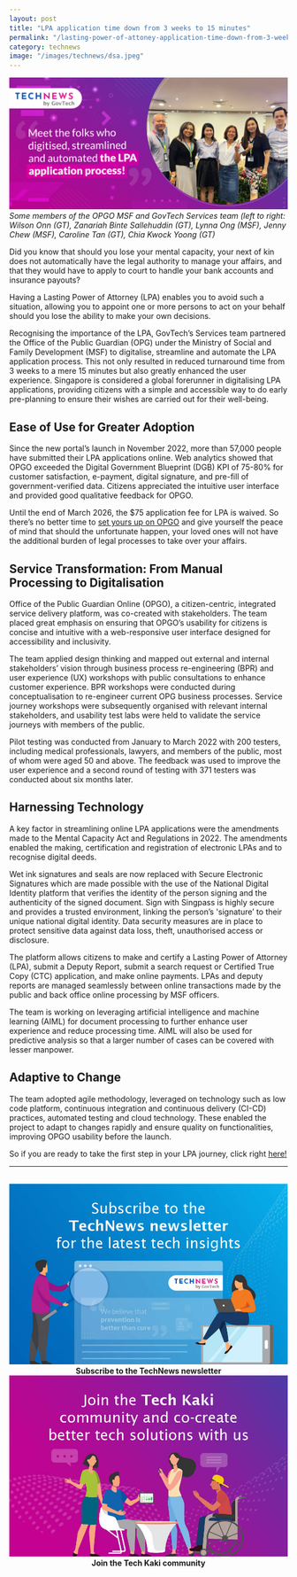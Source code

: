 ```yaml
---
layout: post
title: "LPA application time down from 3 weeks to 15 minutes"
permalink: "/lasting-power-of-attoney-application-time-down-from-3-weeks-to-15-minutes"
category: technews
image: "/images/technews/dsa.jpeg"
---
```


![The folks who streamlined the LPA application proceess](/images/technews/team-lpa.jpeg)
*Some members of the OPGO MSF and GovTech Services team (left to right: Wilson Onn (GT), Zanariah Binte Sallehuddin (GT), Lynna Ong (MSF), Jenny Chew (MSF), Caroline Tan (GT), Chia Kwock Yoong (GT)*

Did you know that should you lose your mental capacity, your next of kin does not automatically have the legal authority to manage your affairs, and that they would have to apply to court to handle your bank accounts and insurance payouts? 

Having a Lasting Power of Attorney (LPA) enables you to avoid such a situation, allowing you to appoint one or more persons to act on your behalf should you lose the ability to make your own decisions. 

Recognising the importance of the LPA, GovTech’s Services team partnered the Office of the Public Guardian (OPG) under the Ministry of Social and Family Development (MSF) to digitalise, streamline and automate the LPA application process. This not only resulted in reduced turnaround time from 3 weeks to a mere 15 minutes but also greatly enhanced the user experience. Singapore is considered a global forerunner in digitalising LPA applications, providing citizens with a simple and accessible way to do early pre-planning to ensure their wishes are carried out for their well-being.

## Ease of Use for Greater Adoption
Since the new portal’s launch in November 2022, more than 57,000 people have submitted their LPA applications online. Web analytics showed that OPGO exceeded the Digital Government Blueprint (DGB) KPI of 75-80% for customer satisfaction, e-payment, digital signature, and pre-fill of government-verified data. Citizens appreciated the intuitive user interface and provided good qualitative feedback for OPGO.

Until the end of March 2026, the $75 application fee for LPA is waived. So there’s no better time to [set yours up on OPGO](https://opg-eservice.msf.gov.sg) and give yourself the peace of mind that should the unfortunate happen, your loved ones will not have the additional burden of legal processes to take over your affairs.   

## Service Transformation: From Manual Processing to Digitalisation
Office of the Public Guardian Online (OPGO), a citizen-centric, integrated service delivery platform, was co-created with stakeholders. The team placed great emphasis on ensuring that OPGO’s usability for citizens is concise and intuitive with a web-responsive user interface designed for accessibility and inclusivity. 

The team applied design thinking and mapped out external and internal stakeholders’ vision through business process re-engineering (BPR) and user experience (UX) workshops with public consultations to enhance customer experience. BPR workshops were conducted during conceptualisation to re-engineer current OPG business processes. Service journey workshops were subsequently organised with relevant internal stakeholders, and usability test labs were held to validate the service journeys with members of the public.
 
Pilot testing was conducted from January to March 2022 with 200 testers, including medical professionals, lawyers, and members of the public, most of whom were aged 50 and above. The feedback was used to improve the user experience and a second round of testing with 371 testers was conducted about six months later.


## Harnessing Technology 
A key factor in streamlining online LPA applications were the amendments made to the Mental Capacity Act and Regulations in 2022. The amendments enabled the making, certification and registration of electronic LPAs and to recognise digital deeds.

Wet ink signatures and seals are now replaced with Secure Electronic Signatures which are made possible with the use of the National Digital Identity platform that verifies the identity of the person signing and the authenticity of the signed document. Sign with Singpass is highly secure and provides a trusted environment, linking the person’s 'signature’ to their unique national digital identity. Data security measures are in place to protect sensitive data against data loss, theft, unauthorised access or disclosure. 

The platform allows citizens to make and certify a Lasting Power of Attorney (LPA), submit a Deputy Report, submit a search request or Certified True Copy (CTC) application, and make online payments. LPAs and deputy reports are managed seamlessly between online transactions made by the public and back office online processing by MSF officers.

The team is working on leveraging artificial intelligence and machine learning (AIML) for document processing to further enhance user experience and reduce processing time. AIML will also be used for predictive analysis so that a larger number of cases can be covered with lesser manpower.

## Adaptive to Change
The team adopted agile methodology, leveraged on technology such as low code platform, continuous integration and continuous delivery (CI-CD) practices, automated testing and cloud technology. These enabled the project to adapt to changes rapidly and ensure quality on functionalities, improving OPGO usability before the launch. 

So if you are ready to take the first step in your LPA journey, click right [here!](https://opg-eservice.msf.gov.sg)

---
<br>

<div class="row">
  <div class="col" style="text-align: center">
    <a href="https://go.gov.sg/tnblog-to-tnsub" target="_blank">	 	    
      <img src="/images/technews/TN_footer.png" alt="Subscribe to the TechNews newsletter" /></a>
    <figcaption><b>Subscribe to the TechNews newsletter</b></figcaption>
  </div>

  <div class="col" style="text-align: center">
    <a href="https://go.gov.sg/tnblog-to-tkcommunity" target="_blank">		  
      <img src="/images/technews/TK_footer.png" alt="Join the Tech Kaki community" /></a>
    <figcaption><b>Join the Tech Kaki community</b></figcaption>
  </div>
